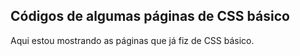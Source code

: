 ## Códigos de algumas páginas de CSS básico
Aqui estou mostrando as páginas que já fiz de CSS básico.
